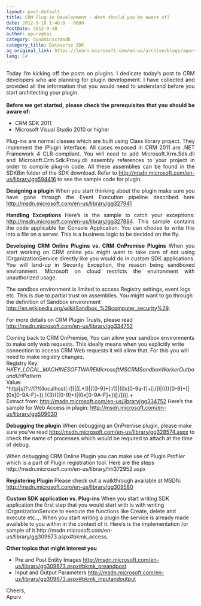 ```yaml
---
layout: post-default
title: CRM Plug-in Development - What should you be aware of?
date: 2012-9-18 1:48:0 - 0600
PostDate: 2012-9-18
author: apurvghai
category: dynamicscrmsdk
category_title: Dataverse SDK
ag_original_link: https://learn.microsoft.com/en-us/archive/blogs/apurvghai/crm-plug-in-development-what-should-you-be-aware-of
lang: C#
---
```

<div class="blogSite">
<p align="justify">Today I&rsquo;m kicking off the posts on plugins. I dedicate today&rsquo;s post to CRM developers who are planning for plugin development. I have collected and provided all the information that you would need to understand before you start architecting your plugin. <br /> <br /> <b>Before we get started, please check the prerequisites that you should be aware of:</b></p>
<ul>
<li>CRM SDK 2011</li>
<li>Microsoft Visual Studio 2010 or higher</li>
</ul>
<p align="justify">Plug-ins are normal classes which are built using Class library project. They implement the IPlugin interface. All cases exposed in CRM 2011 are .NET Framework 4 CLR-compliant. You will need to add Microsoft.Xrm.Sdk.dll and Microsoft.Crm.Sdk.Proxy.dll assembly references to your project in order to compile plug-in code. All these assemblies can be found in the SDKBin folder of the SDK download. Refer to <a href="http://msdn.microsoft.com/en-us/library/gg594416"> http://msdn.microsoft.com/en-us/library/gg594416</a> to see the sample code for plugin.</p>
<p align="justify"><b>Designing a plugin</b> When you start thinking about the plugin make sure you have gone through the Event Execution pipeline described here <a href="http://msdn.microsoft.com/en-us/library/gg327941"> http://msdn.microsoft.com/en-us/library/gg327941</a></p>
<p align="justify"><b>Handling Exceptions</b> Here&rsquo;s is the sample to catch your exceptions: <a href="http://msdn.microsoft.com/en-us/library/gg327884"> http://msdn.microsoft.com/en-us/library/gg327884</a>. This sample contains the code applicable for Console Application. You can choose to write this into a file on a server. This is a business logic to be decided on the fly.</p>
<p align="justify"><b>Developing CRM Online Plugins vs. CRM OnPremise Plugins</b> When you start working on CRM online you might want to take care of not using IOrganizationService directly like you would do in custom SDK applications. You will land-up in Security Exception, the reason being sandboxed environment. Microsoft on cloud restricts the environment with unauthorized usage.</p>
<p>The sandbox environment is limited to access Registry settings, event logs etc. This is due to partial trust on assemblies. You might want to go through the definition of Sandbox environment <a href="http://en.wikipedia.org/wiki/Sandbox_%28computer_security%29"> http://en.wikipedia.org/wiki/Sandbox_%28computer_security%29</a>.</p>
<p>For more details on CRM Plugin Trusts, please read <a href="http://msdn.microsoft.com/en-us/library/gg334752"> http://msdn.microsoft.com/en-us/library/gg334752</a></p>
<p>Coming back to CRM OnPremise, You can allow your sandbox environments to make only web requests. This ideally means when you explicitly write connection to access CRM Web requests it will allow that. For this you will need to make registry changes. <br /> Registry Key: <i>HKEY_LOCAL_MACHINESOFTWAREMicrosoftMSCRMSandboxWorkerOutboundUriPattern</i> <br /> Value:<br /> ^http[s]?://(?!((localhost[:/])|([.*])|([0-9]+[:/])|(0x[0-9a-f]+[:/])|(((([0-9]+)|(0x[0-9A-F]+)).){3}(([0-9]+)|(0x[0-9A-F]+))[:/]))).+ <br /> Extract from: <a href="http://msdn.microsoft.com/en-us/library/gg334752"> http://msdn.microsoft.com/en-us/library/gg334752</a> Here&rsquo;s the sample for Web Access in plugin: <a href="http://msdn.microsoft.com/en-us/library/gg509030"> http://msdn.microsoft.com/en-us/library/gg509030</a></p>
<p><b>Debugging the plugin</b> When debugging an OnPremise plugin, please make sure you&rsquo;ve read <a href="http://msdn.microsoft.com/en-us/library/gg328574.aspx"> http://msdn.microsoft.com/en-us/library/gg328574.aspx</a> to check the name of processes which would be required to attach at the time of debug.</p>
<p>When debugging CRM Online Plugin you can make use of Plugin Profiler which is a part of Plugin registration tool. Here are the steps http://msdn.microsoft.com/en-us/library/hh372952.aspx</p>
<p><b>Registering Plugin</b> Please check out a walkthrough available at MSDN: <a href="http://msdn.microsoft.com/en-us/library/gg309580"> http://msdn.microsoft.com/en-us/library/gg309580</a></p>
<p><b>Custom SDK application vs. Plug-ins</b> When you start writing SDK application the first step that you would start with is with writing IOrganizationService to execute the functions like Create, delete and execute etc..,. When you start writing a plugin the service is already made available to you within in the context of it. Here&rsquo;s is the implementation /or sample of it http://msdn.microsoft.com/en-us/library/gg309673.aspx#bkmk_access.</p>
<p><b>Other topics that might interest you</b></p>
<ul>
<li>Pre and Post Entity Images <a href="http://msdn.microsoft.com/en-us/library/gg309673.aspx#bkmk_preandpost"> http://msdn.microsoft.com/en-us/library/gg309673.aspx#bkmk_preandpost</a></li>
<li>Input and Output Parameters <a href="http://msdn.microsoft.com/en-us/library/gg309673.aspx#bkmk_inputandoutput"> http://msdn.microsoft.com/en-us/library/gg309673.aspx#bkmk_inputandoutput</a></li>
</ul>
<p>Cheers, <br /> Apurv</p>
</div>
